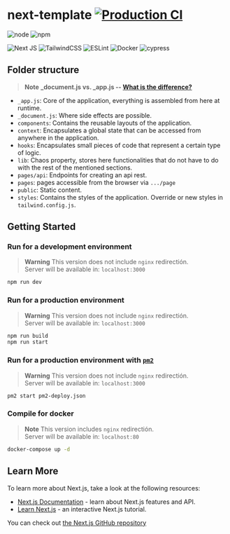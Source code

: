 # next-template [![Production CI](https://github.com/hec7orci7o/next-template/actions/workflows/production.yml/badge.svg)](https://github.com/hec7orci7o/next-template/actions/workflows/production.yml)

![node](https://img.shields.io/badge/node-16.x-blue)
![npm](https://img.shields.io/badge/npm-8.15.0-blue)

![Next JS](https://img.shields.io/badge/Next-black?style=for-the-badge&logo=next.js&logoColor=white)
![TailwindCSS](https://img.shields.io/badge/tailwindcss-%2338B2AC.svg?style=for-the-badge&logo=tailwind-css&logoColor=white)
![ESLint](https://img.shields.io/badge/ESLint-4B3263?style=for-the-badge&logo=eslint&logoColor=white)
![Docker](https://img.shields.io/badge/docker-%230db7ed.svg?style=for-the-badge&logo=docker&logoColor=white)
![cypress](https://img.shields.io/badge/-cypress-%23E5E5E5?style=for-the-badge&logo=cypress&logoColor=058a5e)

## Folder structure


> **Note** 
> **_document.js vs. _app.js -- [What is the difference?](https://github.com/vercel/next.js/discussions/39821)**

- `_app.js`: Core of the application, everything is assembled from here at runtime.
- `_document.js`: Where side effects are possible.
- `components`: Contains the reusable layouts of the application.
- `context`: Encapsulates a global state that can be accessed from anywhere in the application.
- `hooks`: Encapsulates small pieces of code that represent a certain type of logic.
- `lib`: Chaos property, stores here functionalities that do not have to do with the rest of the mentioned sections. 
- `pages/api`: Endpoints for creating an api rest.
- `pages`: pages accessible from the browser via `.../page`
- `public`: Static content.
- `styles`: Contains the styles of the application. Override or new styles in `tailwind.config.js`.

## Getting Started

### Run for a development environment
> **Warning** 
> This version does not include `nginx` redirectión.<br>Server will be available in: `localhost:3000`

```bash
npm run dev
```

### Run for a production environment
> **Warning** 
> This version does not include `nginx` redirectión.<br>Server will be available in: `localhost:3000`

```bash
npm run build
npm run start
```

### Run for a production environment with [`pm2`](https://pm2.keymetrics.io/)
> **Warning** 
> This version does not include `nginx` redirectión.<br>Server will be available in: `localhost:3000`
```bash
pm2 start pm2-deploy.json
```

### Compile for docker
> **Note** 
> This version includes `nginx` redirectión.<br>Server will be available in: `localhost:80`

```bash
docker-compose up -d
```

## Learn More

To learn more about Next.js, take a look at the following resources:

- [Next.js Documentation](https://nextjs.org/docs) - learn about Next.js features and API.
- [Learn Next.js](https://nextjs.org/learn) - an interactive Next.js tutorial.

You can check out [the Next.js GitHub repository](https://github.com/vercel/next.js/)
